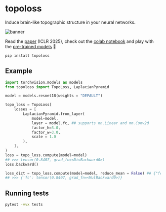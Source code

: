 # topoloss

Induce brain-like topographic structure in your neural networks. 

![banner](https://github.com/user-attachments/assets/0b8ae5e0-175a-49ee-a690-1b4f89d9d0fd)

Read the [paper](https://arxiv.org/abs/2501.16396) (ICLR 2025), check out the [colab notebook](https://colab.research.google.com/github/toponets/toponets.github.io/blob/main/notebooks/topoloss-demo.ipynb) and play with the [pre-trained models](https://github.com/toponets/toponets) 🤗

```bash
pip install topoloss
```

## Example

```python
import torchvision.models as models
from topoloss import TopoLoss, LaplacianPyramid

model = models.resnet18(weights = "DEFAULT")

topo_loss = TopoLoss(
    losses = [
        LaplacianPyramid.from_layer(
            model=model,
            layer = model.fc, ## supports nn.Linear and nn.Conv2d
            factor_h=3.0, 
            factor_w=3.0, 
            scale = 1.0
        ),
    ],
)
loss = topo_loss.compute(model=model)
## >>> tensor(0.8407, grad_fn=<DivBackward0>)
loss.backward()

loss_dict = topo_loss.compute(model=model, reduce_mean = False) ## {"fc": }
## >>> {'fc': tensor(0.8407, grad_fn=<MulBackward0>)}
```

## Running tests

```bash
pytest -vvx tests
```
